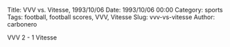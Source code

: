 Title: VVV vs. Vitesse, 1993/10/06
Date: 1993/10/06 00:00
Category: sports
Tags: football, football scores, VVV, Vitesse
Slug: vvv-vs-vitesse
Author: carbonero


VVV 2 - 1 Vitesse
